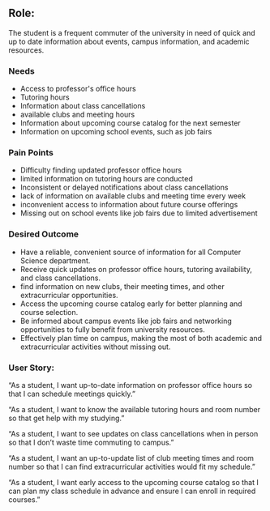 ## Role: 
The student is a frequent commuter of the university in need of quick and up to date information about events, campus information, and academic resources.

### Needs
* Access to professor's office hours
* Tutoring hours
* Information about class cancellations
* available clubs and meeting hours
* Information about upcoming course catalog for the next semester
* Information on upcoming school events, such as job fairs




### Pain Points
* Difficulty finding updated professor office hours
* limited information on tutoring hours are conducted
* Inconsistent or delayed notifications about class cancellations
* lack of information on available clubs and meeting time every week
* inconvenient access to information about future course offerings
* Missing out on school events like job fairs due to limited advertisement

### Desired Outcome
* Have a reliable, convenient source of information for all Computer Science department.
* Receive quick updates on professor office hours, tutoring availability, and class cancellations.
* find information on new clubs, their meeting times, and other extracurricular opportunities.
* Access the upcoming course catalog early for better planning and course selection.
* Be informed about campus events like job fairs and networking opportunities to fully benefit from university resources.
* Effectively plan time on campus, making the most of both academic and extracurricular activities without missing out.

### User Story:
“As a student, I want up-to-date information on professor office hours so that I can schedule meetings quickly.”

“As a student, I want to know the available tutoring hours and room number so that get help with my studying.”

“As a student, I want to see updates on class cancellations when in person so that I don’t waste time commuting to campus.”

“As a student, I want an up-to-update list of club meeting times and room number so that I can find extracurricular activities would fit my schedule.”

“As a student, I want early access to the upcoming course catalog so that I can plan my class schedule in advance and ensure I can enroll in required courses.”
